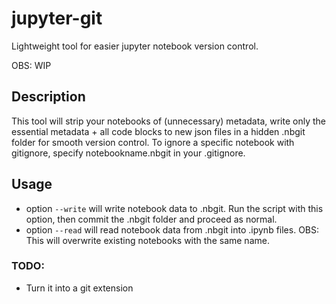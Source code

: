 # jupyter-git
Lightweight tool for easier jupyter notebook version control.

OBS: WIP

## Description
This tool will strip your notebooks of (unnecessary) metadata, write only the essential metadata + all code blocks to new json files in a hidden .nbgit folder for smooth version control.
To ignore a specific notebook with gitignore, specify notebookname.nbgit in your .gitignore.


## Usage
- option `--write` will write notebook data to .nbgit. Run the script with this option, then commit the .nbgit folder and proceed as normal.
- option `--read` will read notebook data from .nbgit into .ipynb files. OBS: This will overwrite existing notebooks with the same name.

### TODO:
- Turn it into a git extension
